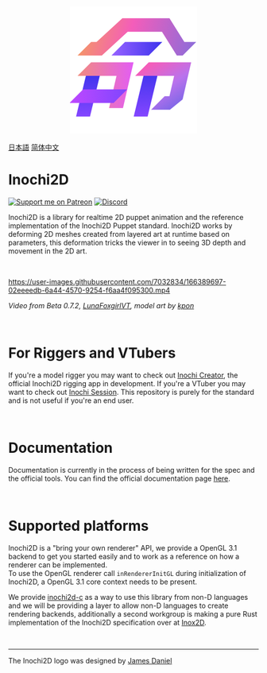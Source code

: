 <p align="center">
  <img width="256" height="256" src="https://raw.githubusercontent.com/Inochi2D/branding/main/logo/logo_transparent_256.png">
</p>

[日本語](https://github.com/Inochi2D/inochi2d/blob/main/README.ja.md)
[简体中文](https://github.com/Inochi2D/inochi2d/blob/main/README.zh.md)

# Inochi2D
[![Support me on Patreon](https://img.shields.io/endpoint.svg?url=https%3A%2F%2Fshieldsio-patreon.vercel.app%2Fapi%3Fusername%3Dclipsey%26type%3Dpatrons&style=for-the-badge)](https://patreon.com/clipsey)
[![Discord](https://img.shields.io/discord/855173611409506334?label=Community&logo=discord&logoColor=FFFFFF&style=for-the-badge)](https://discord.com/invite/abnxwN6r9v)

Inochi2D is a library for realtime 2D puppet animation and the reference implementation of the Inochi2D Puppet standard. Inochi2D works by deforming 2D meshes created from layered art at runtime based on parameters, this deformation tricks the viewer in to seeing 3D depth and movement in the 2D art.

&nbsp;


https://user-images.githubusercontent.com/7032834/166389697-02eeeedb-6a44-4570-9254-f6aa4f095300.mp4

*Video from Beta 0.7.2, [LunaFoxgirlVT](https://twitter.com/LunaFoxgirlVT), model art by [kpon](https://twitter.com/kawaiipony2)*

&nbsp;

# For Riggers and VTubers
If you're a model rigger you may want to check out [Inochi Creator](https://github.com/Inochi2D/inochi-creator), the official Inochi2D rigging app in development.
If you're a VTuber you may want to check out [Inochi Session](https://github.com/Inochi2D/inochi-session).
This repository is purely for the standard and is not useful if you're an end user.

&nbsp;

# Documentation
Documentation is currently in the process of being written for the spec and the official tools. You can find the official documentation page [here](https://docs.inochi2d.com).

&nbsp;

# Supported platforms
Inochi2D is a "bring your own renderer" API, we provide a OpenGL 3.1 backend to get you started easily and to work as a reference on how a renderer can be implemented.  
To use the OpenGL renderer call `inRendererInitGL` during initialization of Inochi2D, a OpenGL 3.1 core context needs to be present.

We provide [inochi2d-c](https://github.com/Inochi2D/inochi2d-c) as a way to use this library from non-D languages and we will be providing a layer to allow non-D languages to create rendering backends, additionally a second workgroup is making a pure Rust implementation of the Inochi2D specification over at [Inox2D](https://github.com/Inochi2D/inox2d).

&nbsp;


---

The Inochi2D logo was designed by [James Daniel](https://twitter.com/rakujira)
